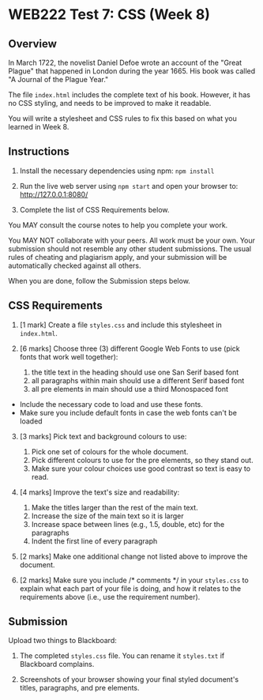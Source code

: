 # WEB222 Test 7: CSS (Week 8)

## Overview

In March 1722, the novelist Daniel Defoe wrote an account of the "Great Plague"
that happened in London during the year 1665.  His book was called
"A Journal of the Plague Year."

The file `index.html` includes the complete text of his book.  However, it has
no CSS styling, and needs to be improved to make it readable.

You will write a stylesheet and CSS rules to fix this based on what you learned
in Week 8.

## Instructions

1. Install the necessary dependencies using npm: `npm install`

2. Run the live web server using `npm start` and open your browser to: http://127.0.0.1:8080/

3. Complete the list of CSS Requirements below.

You MAY consult the course notes to help you complete your work.

You MAY NOT collaborate with your peers.  All work must be your own.  Your
submission should not resemble any other student submissions.  The usual rules
of cheating and plagiarism apply, and your submission will be automatically
checked against all others.

When you are done, follow the Submission steps below.

## CSS Requirements

1. [1 mark] Create a file `styles.css` and include this stylesheet in `index.html`.

2. [6 marks] Choose three (3) different Google Web Fonts to use (pick fonts that work well together):
    1. the title text in the heading should use one San Serif based font
    2. all paragraphs within main should use a different Serif based font
    3. all pre elements in main should use a third Monospaced font
  - Include the necessary code to load and use these fonts.
  - Make sure you include default fonts in case the web fonts can't be loaded

3. [3 marks] Pick text and background colours to use:
    1. Pick one set of colours for the whole document.
    2. Pick different colours to use for the pre elements, so they stand out.
    3. Make sure your colour choices use good contrast so text is easy to read.

4. [4 marks] Improve the text's size and readability:
    1. Make the titles larger than the rest of the main text.
    1. Increase the size of the main text so it is larger
    2. Increase space between lines (e.g., 1.5, double, etc) for the paragraphs
    3. Indent the first line of every paragraph

5. [2 marks] Make one additional change not listed above to improve the document.

6. [2 marks] Make sure you include /* comments */ in your `styles.css` to explain what
each part of your file is doing, and how it relates to the requirements above (i.e., use the requirement number).

## Submission

Upload two things to Blackboard:

1. The completed `styles.css` file.  You can rename it `styles.txt` if Blackboard complains.

2. Screenshots of your browser showing your final styled document's titles, paragraphs, and pre elements.
